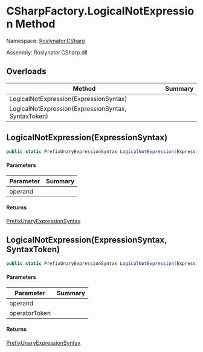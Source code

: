 # CSharpFactory\.LogicalNotExpression Method

Namespace: [Roslynator.CSharp](../../README.md)

Assembly: Roslynator\.CSharp\.dll

## Overloads

| Method | Summary |
| ------ | ------- |
| LogicalNotExpression\(ExpressionSyntax\) | |
| LogicalNotExpression\(ExpressionSyntax, SyntaxToken\) | |

## LogicalNotExpression\(ExpressionSyntax\)

```csharp
public static PrefixUnaryExpressionSyntax LogicalNotExpression(ExpressionSyntax operand)
```

#### Parameters

| Parameter | Summary |
| --------- | ------- |
| operand | |

#### Returns

[PrefixUnaryExpressionSyntax](https://docs.microsoft.com/en-us/dotnet/api/microsoft.codeanalysis.csharp.syntax.prefixunaryexpressionsyntax)


## LogicalNotExpression\(ExpressionSyntax, SyntaxToken\)

```csharp
public static PrefixUnaryExpressionSyntax LogicalNotExpression(ExpressionSyntax operand, SyntaxToken operatorToken)
```

#### Parameters

| Parameter | Summary |
| --------- | ------- |
| operand | |
| operatorToken | |

#### Returns

[PrefixUnaryExpressionSyntax](https://docs.microsoft.com/en-us/dotnet/api/microsoft.codeanalysis.csharp.syntax.prefixunaryexpressionsyntax)


